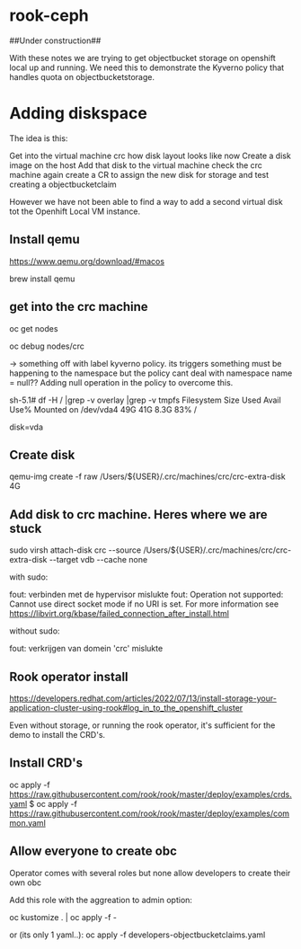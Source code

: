 # rook-ceph

##Under construction##

With these notes we are trying to get objectbucket storage on openshift local up and running.
We need this to demonstrate the Kyverno policy that handles quota on objectbucketstorage.


# Adding diskspace

The idea is this:

Get into the virtual machine crc how disk layout looks like now
Create a disk image on the host
Add that disk to the virtual machine
check the crc machine again
create a CR to assign the new disk for storage
and test creating a objectbucketclaim

However we have not been able to find a way to add a second virtual disk tot the Openhift Local VM instance.

## Install qemu

https://www.qemu.org/download/#macos

brew install qemu

## get into the crc machine

oc get nodes

oc debug nodes/crc

-> something off with label kyverno policy.
its triggers something must be happening to the namespace but the policy cant deal with namespace name = null??
Adding null operation in the policy to overcome this.

sh-5.1# df -H / |grep -v overlay |grep -v tmpfs
Filesystem      Size  Used Avail Use% Mounted on
/dev/vda4        49G   41G  8.3G  83% /

disk=vda

## Create disk

qemu-img create -f raw /Users/${USER}/.crc/machines/crc/crc-extra-disk 4G

## Add disk to crc machine. Heres where we are stuck

sudo virsh attach-disk crc --source /Users/${USER}/.crc/machines/crc/crc-extra-disk --target vdb --cache none

with sudo:

fout: verbinden met de hypervisor mislukte
fout: Operation not supported: Cannot use direct socket mode if no URI is set. For more information see https://libvirt.org/kbase/failed_connection_after_install.html

without sudo:

fout: verkrijgen van domein 'crc' mislukte


## Rook operator install

https://developers.redhat.com/articles/2022/07/13/install-storage-your-application-cluster-using-rook#log_in_to_the_openshift_cluster

Even without storage, or running the rook operator, it's sufficient for the demo to install the CRD's.

## Install CRD's

oc apply -f https://raw.githubusercontent.com/rook/rook/master/deploy/examples/crds.yaml
$ oc apply -f https://raw.githubusercontent.com/rook/rook/master/deploy/examples/common.yaml
 
## Allow everyone to create obc

Operator comes with several roles but none allow developers to create their own obc

Add this role with the aggreation to admin option:

oc kustomize . | oc apply -f -

or (its only 1 yaml..):
oc apply -f developers-objectbucketclaims.yaml


